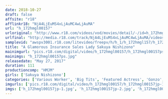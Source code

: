 ```yaml
---
date: 2018-10-27
draft: false
affsite: "r18"
afflinkr18: "NjA4LjEuMS4xLjAuMC4wLjAuMA"
url: "h_172hmgl00157"
urloriginal: "http://www.r18.com/videos/vod/movies/detail/-/id=h_172hmgl00157"
urlfinal: "http://media.r18.com/track/NjA4LjEuMS4xLjAuMC4wLjAuMA/videos/vod/movies/detail/-/id=h_172hmgl00157"
samplevid: "awspv3001.r18.com/litevideo/freepv/h/h_1/h_172hmgl157/h_172hmgl157_dmb_s.mp4"
title: "A Glamorous Insurance Sales Lady Sakuya Nishizono"
mainimgurl: "pics.r18.com/digital/video/h_172hmgl00157/h_172hmgl00157ps.jpg"
mainimgs: "h_172hmgl00157ps.jpg"
releasedate: "May 27, 2017"
duration: 111
productioncomp: "HMJM"
girls: ['Sakuya Nishizono']
categories: ['Various Worker', 'Big Tits', 'Featured Actress', 'Gonzo', 'Hi-Def']
imgurls: ['pics.r18.com/digital/video/h_172hmgl00157/h_172hmgl00157jp-1.jpg', 'pics.r18.com/digital/video/h_172hmgl00157/h_172hmgl00157jp-2.jpg', 'pics.r18.com/digital/video/h_172hmgl00157/h_172hmgl00157jp-3.jpg', 'pics.r18.com/digital/video/h_172hmgl00157/h_172hmgl00157jp-4.jpg', 'pics.r18.com/digital/video/h_172hmgl00157/h_172hmgl00157jp-5.jpg', 'pics.r18.com/digital/video/h_172hmgl00157/h_172hmgl00157jp-6.jpg', 'pics.r18.com/digital/video/h_172hmgl00157/h_172hmgl00157jp-7.jpg', 'pics.r18.com/digital/video/h_172hmgl00157/h_172hmgl00157jp-8.jpg', 'pics.r18.com/digital/video/h_172hmgl00157/h_172hmgl00157jp-9.jpg', 'pics.r18.com/digital/video/h_172hmgl00157/h_172hmgl00157jp-10.jpg', 'pics.r18.com/digital/video/h_172hmgl00157/h_172hmgl00157jp-11.jpg', 'pics.r18.com/digital/video/h_172hmgl00157/h_172hmgl00157jp-12.jpg', 'pics.r18.com/digital/video/h_172hmgl00157/h_172hmgl00157jp-13.jpg', 'pics.r18.com/digital/video/h_172hmgl00157/h_172hmgl00157jp-14.jpg', 'pics.r18.com/digital/video/h_172hmgl00157/h_172hmgl00157jp-15.jpg', 'pics.r18.com/digital/video/h_172hmgl00157/h_172hmgl00157jp-16.jpg', 'pics.r18.com/digital/video/h_172hmgl00157/h_172hmgl00157jp-17.jpg', 'pics.r18.com/digital/video/h_172hmgl00157/h_172hmgl00157jp-18.jpg', 'pics.r18.com/digital/video/h_172hmgl00157/h_172hmgl00157jp-19.jpg', 'pics.r18.com/digital/video/h_172hmgl00157/h_172hmgl00157jp-20.jpg']
imgs: ['h_172hmgl00157jp-1.jpg', 'h_172hmgl00157jp-2.jpg', 'h_172hmgl00157jp-3.jpg', 'h_172hmgl00157jp-4.jpg', 'h_172hmgl00157jp-5.jpg', 'h_172hmgl00157jp-6.jpg', 'h_172hmgl00157jp-7.jpg', 'h_172hmgl00157jp-8.jpg', 'h_172hmgl00157jp-9.jpg', 'h_172hmgl00157jp-10.jpg', 'h_172hmgl00157jp-11.jpg', 'h_172hmgl00157jp-12.jpg', 'h_172hmgl00157jp-13.jpg', 'h_172hmgl00157jp-14.jpg', 'h_172hmgl00157jp-15.jpg', 'h_172hmgl00157jp-16.jpg', 'h_172hmgl00157jp-17.jpg', 'h_172hmgl00157jp-18.jpg', 'h_172hmgl00157jp-19.jpg', 'h_172hmgl00157jp-20.jpg']
---
```

